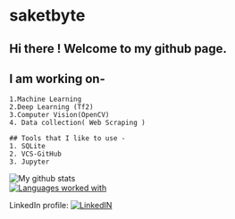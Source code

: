 # saketbyte
## Hi there ! Welcome to my github page. 
## I am working on-
    1.Machine Learning
    2.Deep Learning (Tf2)
    3.Computer Vision(OpenCV)
    4. Data collection( Web Scraping )
    
    ## Tools that I like to use -
    1. SQLite
    2. VCS-GitHub
    3. Jupyter

![My github stats](https://github-readme-stats.vercel.app/api?username=saketbyte&count_private=true&theme=nightowl&count_private=True)
</br>
[![Languages worked with](https://github-readme-stats.vercel.app/api/top-langs/?username=saketbyte&count_private=true)](https://github.com/saketbyte/github-readme-stats&theme=nightowl)
</br>

<!-- Actual text -->

LinkedIn profile: [![LinkedIN][1.2]][1]

<!-- Icons -->

[1.2]:https://raw.githubusercontent.com/MartinHeinz/MartinHeinz/master/linkedin-3-16.png (LinkedIn icon without padding)

<!-- Links to your social media accounts -->

[1]: https://www.linkedin.com/in/samriddh-singh-70621b18b/

